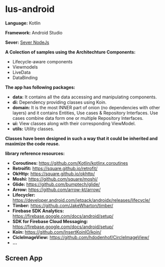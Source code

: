 # lus-android

**Language:** Kotlin

**Framework:** Android Studio

**Sever:** <a href="#" >Sever NodeJs</a>

**A Colection of samples using the Architechture Components:**
- Lifecycle-aware components
- Viewmodels
- LiveData
- DataBinding

**The app has following packages:**
- **data:** It contains all the data accessing and manipulating components.
- **di:** Dependency providing classes using Koin.
- **domain:** It is the most INNER part of onion (no dependencies with other layers) and it contains Entities, Use cases & Repository Interfaces. Use cases combine data form one or multiple Repository Interfaces.
- **ui:** View classes along with their corresponding ViewModel.
- **utils:** Utility classes.

**Classes have been designed in such a way that it could be inherited and maximize the code reuse.**

**library reference resources:**

- **Coroutines:** https://github.com/Kotlin/kotlinx.coroutines
- **Retroifit:** https://square.github.io/retrofit/
- **OkHttp:** https://square.github.io/okhttp/
- **Moshi:** https://github.com/square/moshi/
- **Glide:** https://github.com/bumptech/glide/
- **Arrow:** https://github.com/arrow-kt/arrow/
- **Lifecycler:** https://developer.android.com/jetpack/androidx/releases/lifecycle/
- **Timber:** https://github.com/JakeWharton/timber/
- **Firebase SDK Analytics:** https://firebase.google.com/docs/android/setup/
- **SDK for Firebase Cloud Messaging:** https://firebase.google.com/docs/android/setup/
- **Koin:** https://github.com/InsertKoinIO/koin/
- **CicleImageView:** https://github.com/hdodenhof/CircleImageView/
- **...**

## Screen App
